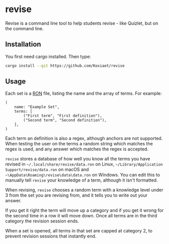 # revise

Revise is a command line tool to help students revise - like Quizlet, but on the command line.

## Installation

You first need cargo installed. Then type:
```sh
cargo install --git https://github.com/Koxiaet/revise
```

## Usage

Each set is a [RON](https://github.com/ron-rs/ron) file, listing the name and the array of terms.
For example:
```ron
(
	name: "Example Set",
	terms: [
		("First term", "First definition"),
		("Second term", "Second definition"),
	],
)
```

Each term an definition is also a regex, although anchors are not supported. When testing the user
on the terms a random string which matches the regex is used, and any answer which matches the regex
is accepted.

`revise` stores a database of how well you know all the terms you have revised in
`~/.local/share/revise/data.ron` on Linux, `~/Library/Application Support/revise/data.ron` on macOS
and `~\AppData\Roaming\revise\data\data.ron` on Windows. You can edit this to manually tell `revise`
your knowledge of a term, although it isn't formatted.

When revising, `revise` chooses a random term with a knowledge level under 3 from the set you are
revising from, and it tells you to write out your answer.

If you get it right the term will move up a category and if you get it wrong for the second time in
a row it will move down. Once all terms are in the third category the revision session ends.

When a set is opened, all terms in that set are capped at category 2, to prevent revision sessions
that instantly end.
